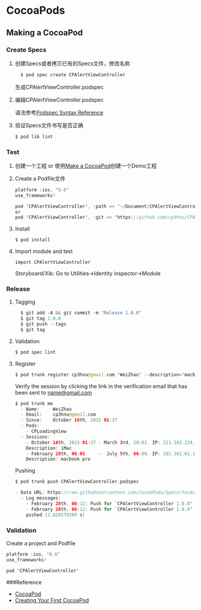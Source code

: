 # CocoaPods

## Making a CocoaPod

### Create Specs

1.  创建Specs或者拷贝已有的Specs文件，修改名称

    ```swift
      $ pod spec create CPAlertViewController
    ```

      生成CPAlertViewController.podspec

2.  编辑CPAlertViewController.podspec

    语法参考[Podspec Syntax Reference](https://guides.cocoapods.org/syntax/podspec.html)

3.  验证Specs文件书写是否正确

    ```swift
    $ pod lib lint
    ```

### Test

1.  创建一个工程 or 使用[Make a CocoaPod](https://guides.cocoapods.org/making/making-a-cocoapod.html)创建一个Demo工程

2.  Create a Podfile文件

    ```swift
    platform :ios, '8.0'
    use_frameworks!

    pod 'CPAlertViewController', :path => '~/Document/CPAlertViewController'(本地目录)
    or
    pod 'CPAlertViewController', :git => 'https://github.com/cp3hnu/CPAlertViewController.git'(github)
    ```

3.  Install

    ```Swift
    $ pod install
    ```

4.  Import module and test

    ```
    import CPAlertViewController
    ```

    Storyboard/Xib: Go to Utilities->Identity inspector->Module

### Release

1.  Tagging

    ```swift
      $ git add -A && git commit -m "Release 1.0.0"
      $ git tag 1.0.0
      $ git push --tags
      $ git tag
    ```

2.  Validation

    ```swift
    $ pod spec lint
    ```

3.  Register

    ```swift
    $ pod trunk register cp3hnu@gmail.com 'WeiZhao' --description='macbook pro'
    ```

    Verify the session by clicking the link in the verification email that has been sent to name@gmail.com

    ```swift
    $ pod trunk me
      - Name:     WeiZhao
      - Email:    cp3hnu@gmail.com
      - Since:    October 16th, 2015 01:37
      - Pods:
        - CPLoadingView
      - Sessions:
        - October 16th, 2015 01:37 - March 3rd, 20:02. IP: 211.142.224.130
        Description: iMac
        - February 28th, 06:05     -  July 5th, 06:09. IP: 192.161.61.132 
        Description: macbook pro
    ```

    Pushing

    ```Swift
    $ pod trunk push CPAlertViewController.podspec

    - Data URL: https://raw.githubusercontent.com/CocoaPods/Specs/fac6c60d85ee0ab9a1a5974d3fa11bcb3e6d5d70/Specs/CPAlertViewController/1.0.0/CPAlertViewController.podspec.json
      - Log messages:
        - February 28th, 06:12: Push for `CPAlertViewController 1.0.0' initiated.
        - February 28th, 06:12: Push for `CPAlertViewController 1.0.0' has been
        pushed (2.828579389 s)
    ```

### Validation

Create a project and Podfile

```swift
platform :ios, '8.0'
use_frameworks!

pod 'CPAlertViewController'
```

###Reference

*   [CocoaPod](https://cocoapods.org/)
*   [Creating Your First CocoaPod](http://code.tutsplus.com/tutorials/creating-your-first-cocoapod--cms-24332)



